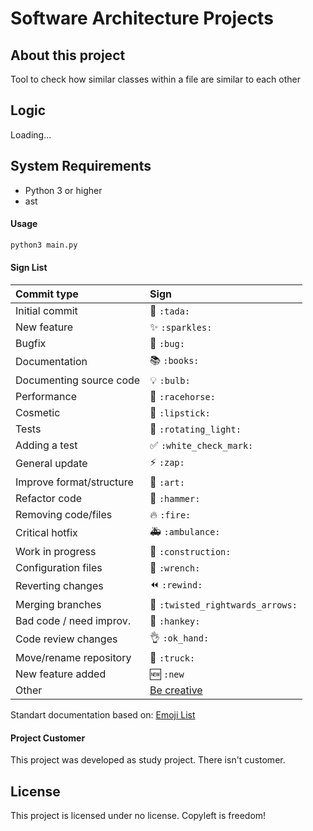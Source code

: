 # Software Architecture Projects
## About this project
Tool to check how similar classes within a file are similar to each other

## Logic
Loading...


## System Requirements
- Python 3 or higher
- ast

#### Usage
```bash
python3 main.py
```

#### Sign List
|   Commit type              | Sign                                          |
|:---------------------------|:----------------------------------------------|
| Initial commit             | :tada: `:tada:`                               |
| New feature                | :sparkles: `:sparkles:`                       |
| Bugfix                     | :bug: `:bug:`                                 |
| Documentation              | :books: `:books:`                             |
| Documenting source code    | :bulb: `:bulb:`                               |
| Performance                | :racehorse: `:racehorse:`                     |
| Cosmetic                   | :lipstick: `:lipstick:`                       |
| Tests                      | :rotating_light: `:rotating_light:`           |
| Adding a test              | :white_check_mark: `:white_check_mark:`       |
| General update             | :zap: `:zap:`                                 |
| Improve format/structure   | :art: `:art:`                                 |
| Refactor code              | :hammer: `:hammer:`                           |
| Removing code/files        | :fire: `:fire:`                               |
| Critical hotfix            | :ambulance: `:ambulance:`                     |
| Work in progress           | :construction:  `:construction:`              |
| Configuration files        | :wrench: `:wrench:`                           |
| Reverting changes          | :rewind: `:rewind:`                           |
| Merging branches           | :twisted_rightwards_arrows: `:twisted_rightwards_arrows:` |
| Bad code / need improv.    | :hankey: `:hankey:`                           |
| Code review changes        | :ok_hand: `:ok_hand:`                         |
| Move/rename repository     | :truck: `:truck:`                             |
| New feature added          | :new: `:new`                                  |
| Other                      | [Be creative](http://www.emoji-cheat-sheet.com/)  |
Standart documentation based on: [Emoji List](https://gist.github.com/parmentf/035de27d6ed1dce0b36a)

#### Project Customer
This project was developed as study project. There isn't customer.

## License
This project is licensed under no license. Copyleft is freedom!
